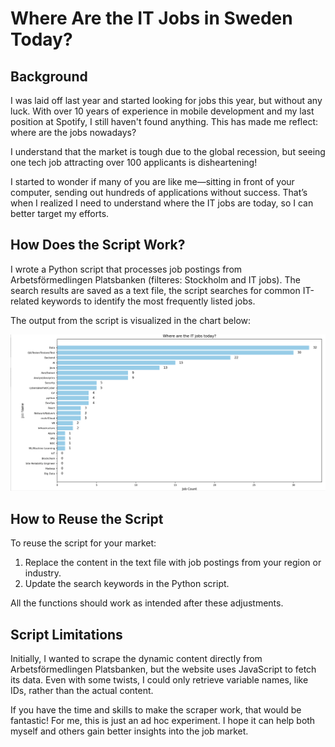 # Where Are the IT Jobs in Sweden Today?

## Background
I was laid off last year and started looking for jobs this year, but without any luck. With over 10 years of experience in mobile development and my last position at Spotify, I still haven't found anything. This has made me reflect: where are the jobs nowadays?

I understand that the market is tough due to the global recession, but seeing one tech job attracting over 100 applicants is disheartening!

I started to wonder if many of you are like me—sitting in front of your computer, sending out hundreds of applications without success. That’s when I realized I need to understand where the IT jobs are today, so I can better target my efforts.

## How Does the Script Work? 
I wrote a Python script that processes job postings from Arbetsförmedlingen Platsbanken (filteres: Stockholm and IT jobs). The search results are saved as a text file, the script searches for common IT-related keywords to identify the most frequently listed jobs.

The output from the script is visualized in the chart below:

![Search Result](result.png)

## How to Reuse the Script
To reuse the script for your market:

1. Replace the content in the text file with job postings from your region or industry.
2. Update the search keywords in the Python script.

All the functions should work as intended after these adjustments.

## Script Limitations
Initially, I wanted to scrape the dynamic content directly from Arbetsförmedlingen Platsbanken, but the website uses JavaScript to fetch its data. Even with some twists, I could only retrieve variable names, like IDs, rather than the actual content.

If you have the time and skills to make the scraper work, that would be fantastic! For me, this is just an ad hoc experiment. I hope it can help both myself and others gain better insights into the job market.



